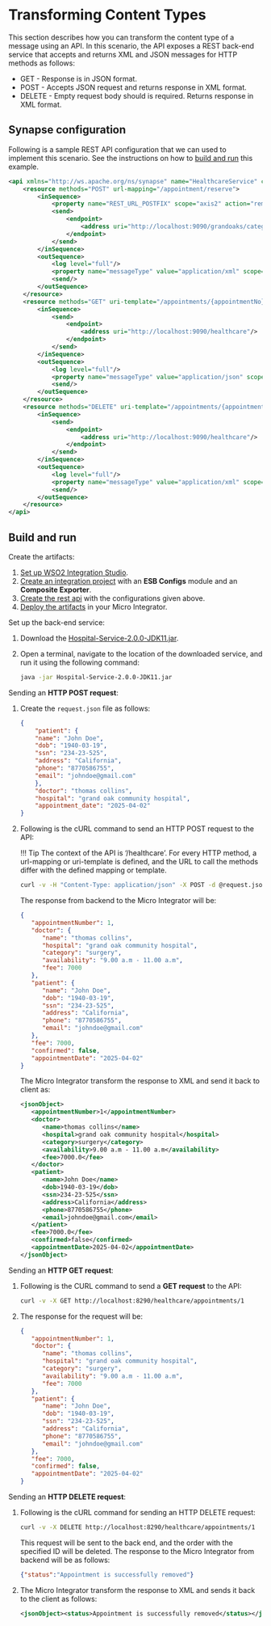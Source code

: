 # Transforming Content Types
This section describes how you can transform the content type of a message using an API. In this scenario, the API exposes a REST back-end service that accepts and returns XML and JSON messages for HTTP methods as follows:
    
-  GET - Response is in JSON format.
-  POST - Accepts JSON request and returns response in XML format.
-  DELETE - Empty request body should is required. Returns response in XML format. 
    
## Synapse configuration
    
Following is a sample REST API configuration that we can used to implement this scenario. See the instructions on how to [build and run](#build-and-run) this example.

```xml
<api xmlns="http://ws.apache.org/ns/synapse" name="HealthcareService" context="/healthcare">
    <resource methods="POST" url-mapping="/appointment/reserve">
        <inSequence>
            <property name="REST_URL_POSTFIX" scope="axis2" action="remove"/>
            <send>
                <endpoint>
                    <address uri="http://localhost:9090/grandoaks/categories/surgery/reserve"/>
                </endpoint>
            </send>
        </inSequence>
        <outSequence>
            <log level="full"/>
            <property name="messageType" value="application/xml" scope="axis2"/>
            <send/>
        </outSequence>
    </resource>
    <resource methods="GET" uri-template="/appointments/{appointmentNo}">
        <inSequence>
            <send>
                <endpoint>
                    <address uri="http://localhost:9090/healthcare"/>
                </endpoint>
            </send>
        </inSequence>
        <outSequence>
            <log level="full"/>
            <property name="messageType" value="application/json" scope="axis2"/>
            <send/>
        </outSequence>
    </resource>
    <resource methods="DELETE" uri-template="/appointments/{appointmentNo}">
        <inSequence>
            <send>
                <endpoint>
                    <address uri="http://localhost:9090/healthcare"/>
                </endpoint>
            </send>
        </inSequence>
        <outSequence>
            <log level="full"/>
            <property name="messageType" value="application/xml" scope="axis2"/>
            <send/>
        </outSequence>
    </resource>
</api>
```
    
## Build and run

Create the artifacts:

1. [Set up WSO2 Integration Studio](../../../../develop/installing-WSO2-Integration-Studio).
2. [Create an integration project](../../../../develop/create-integration-project) with an <b>ESB Configs</b> module and an <b>Composite Exporter</b>.
3. [Create the rest api](../../../../develop/creating-artifacts/creating-an-api) with the configurations given above.
4. [Deploy the artifacts](../../../../develop/deploy-artifacts) in your Micro Integrator.

Set up the back-end service:

1. Download the [Hospital-Service-2.0.0-JDK11.jar](https://github.com/wso2-docs/WSO2_EI/blob/master/Back-End-Service/Hospital-Service-JDK11-2.0.0.jar).
2. Open a terminal, navigate to the location of the downloaded service, and run it using the following command:

    ```bash
    java -jar Hospital-Service-2.0.0-JDK11.jar
    ```

Sending an **HTTP POST request**:

1. Create the `request.json` file as follows:
    ```json
    {
        "patient": {
        "name": "John Doe",
        "dob": "1940-03-19",
        "ssn": "234-23-525",
        "address": "California",
        "phone": "8770586755",
        "email": "johndoe@gmail.com"
        },
        "doctor": "thomas collins",
        "hospital": "grand oak community hospital",
        "appointment_date": "2025-04-02"
    }
    ```

2. Following is the cURL command to send an HTTP POST request to the API:

    !!! Tip
        The context of the API is ‘/healthcare’. For every HTTP method, a url-mapping or uri-template is defined, and the URL to call the methods differ with the defined mapping or template.
        
    ```bash
    curl -v -H "Content-Type: application/json" -X POST -d @request.json http://localhost:8290/healthcare/appointment/reserve
    ```

    The response from backend to the Micro Integrator will be:

    ```json
    {
       "appointmentNumber": 1,
       "doctor": {
          "name": "thomas collins",
          "hospital": "grand oak community hospital",
          "category": "surgery",
          "availability": "9.00 a.m - 11.00 a.m",
          "fee": 7000
       },
       "patient": {
          "name": "John Doe",
          "dob": "1940-03-19",
          "ssn": "234-23-525",
          "address": "California",
          "phone": "8770586755",
          "email": "johndoe@gmail.com"
       },
       "fee": 7000,
       "confirmed": false,
       "appointmentDate": "2025-04-02"
    }
    ```

    The Micro Integrator transform the response to XML and send it back to client as:

    ```xml
    <jsonObject>
       <appointmentNumber>1</appointmentNumber>
       <doctor>
          <name>thomas collins</name>
          <hospital>grand oak community hospital</hospital>
          <category>surgery</category>
          <availability>9.00 a.m - 11.00 a.m</availability>
          <fee>7000.0</fee>
       </doctor>
       <patient>
          <name>John Doe</name>
          <dob>1940-03-19</dob>
          <ssn>234-23-525</ssn>
          <address>California</address>
          <phone>8770586755</phone>
          <email>johndoe@gmail.com</email>
       </patient>
       <fee>7000.0</fee>
       <confirmed>false</confirmed>
       <appointmentDate>2025-04-02</appointmentDate>
    </jsonObject>
    ```

Sending an **HTTP GET request**:

1.  Following is the CURL command to send a **GET request** to the API:
    
    ```bash
    curl -v -X GET http://localhost:8290/healthcare/appointments/1
    ```
    
2.  The response for the request will be:
    
    ```json
    {
       "appointmentNumber": 1,
       "doctor": {
          "name": "thomas collins",
          "hospital": "grand oak community hospital",
          "category": "surgery",
          "availability": "9.00 a.m - 11.00 a.m",
          "fee": 7000
       },
       "patient": {
          "name": "John Doe",
          "dob": "1940-03-19",
          "ssn": "234-23-525",
          "address": "California",
          "phone": "8770586755",
          "email": "johndoe@gmail.com"
       },
       "fee": 7000,
       "confirmed": false,
       "appointmentDate": "2025-04-02"
    }
    ```

Sending an **HTTP DELETE request**:

1.  Following is the cURL command for sending an HTTP DELETE request:
  
    ```bash
    curl -v -X DELETE http://localhost:8290/healthcare/appointments/1
    ```
        
    This request will be sent to the back end, and the order with the specified ID will be deleted. The response to the Micro Integrator from backend will be as follows:

    ```json
    {"status":"Appointment is successfully removed"}
    ```

2.  The Micro Integrator transform the response to XML and sends it back to the client as follows:

    ```xml
    <jsonObject><status>Appointment is successfully removed</status></jsonObject>
    ```
